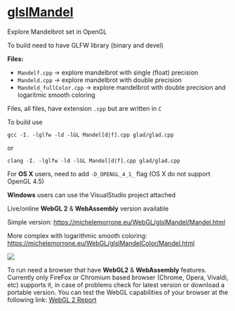 # [**glslMandel**](http://www.michelemorrone.eu/WebGL/glslMandel/Mandel.html)

Explore Mandelbrot set in OpenGL 

To build need to have GLFW library (binary and devel)

**Files:**
- `Mandelf.cpp` -> explore mandelbrot with single (float) precision
- `Mandeld.cpp` -> explore mandelbrot with double precision
- `Mandeld_fullColor.cpp` -> explore mandelbrot with double precision and logaritmic smooth coloring

Files, all files, have extension `.cpp` but are written in `C`

To build use

`gcc -I. -lglfw -ld -lGL Mandel[d|f].cpp glad/glad.cpp`

or

`clang -I. -lglfw -ld -lGL Mandel[d|f].cpp glad/glad.cpp`

For **OS X** users, need to add `-D_OPENGL_4_1_` flag (OS X do not support OpenGL 4.5)

**Windows** users can use the VisualStudio project attached

Live/online **WebGL 2** & **WebAssembly** version available

Simple version: https://michelemorrone.eu/WebGL/glslMandel/Mandel.html

More complex with logarithmic smooth coloring: https://michelemorrone.eu/WebGL/glslMandelColor/Mandel.html

![](https://raw.githubusercontent.com/BrutPitt/glChAoS.P/master/screenShots/Mandel.jpg)

To run need a browser that have **WebGL2** & **WebAssembly** features.
Currently only FireFox or Chromium based browser (Chrome, Opera, Vivaldi, etc) supports it, in case of problems check for latest version or download a portable version.
You can test the WebGL capabilities of your browser at the following link: [WebGL 2 Report](http://webglreport.com/?v=2)

